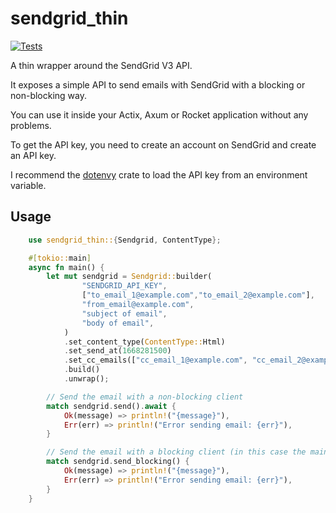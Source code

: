 # sendgrid_thin

[![Tests](https://github.com/OLoKo64/sendgrid_thin/actions/workflows/rust-workflow.yml/badge.svg)](https://github.com/OLoKo64/sendgrid_thin/actions/workflows/rust-workflow.yml)

A thin wrapper around the SendGrid V3 API.

It exposes a simple API to send emails with SendGrid with a blocking or non-blocking way.

You can use it inside your Actix, Axum or Rocket application without any problems.

To get the API key, you need to create an account on SendGrid and create an API key.

I recommend the [dotenvy](https://crates.io/crates/dotenvy) crate to load the API key from an environment variable.

## Usage


```rust
    use sendgrid_thin::{Sendgrid, ContentType};

    #[tokio::main]
    async fn main() {
        let mut sendgrid = Sendgrid::builder(
                "SENDGRID_API_KEY",
                ["to_email_1@example.com","to_email_2@example.com"],
                "from_email@example.com",
                "subject of email",
                "body of email",
            )
            .set_content_type(ContentType::Html)
            .set_send_at(1668281500)
            .set_cc_emails(["cc_email_1@example.com", "cc_email_2@example.com"])
            .build()
            .unwrap();

        // Send the email with a non-blocking client
        match sendgrid.send().await {
            Ok(message) => println!("{message}"),
            Err(err) => println!("Error sending email: {err}"),
        }

        // Send the email with a blocking client (in this case the main function cannot be async)
        match sendgrid.send_blocking() {
            Ok(message) => println!("{message}"),
            Err(err) => println!("Error sending email: {err}"),
        }
    }
```